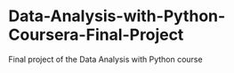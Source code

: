 # Data-Analysis-with-Python-Coursera-Final-Project
Final project of the Data Analysis with Python course
